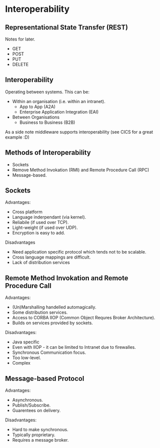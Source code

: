Interoperability
================


Representational State Transfer (REST)
--------------------------------------
Notes for later.

* GET
* POST
* PUT
* DELETE


Interoperability
----------------

Operating between systems. This can be:

* Within an organisation (i.e. within an intranet).
     * App to App (A2A)
     * Enterprise Application Integration (EAI)
* Between Organisations
     * Business to Business (B2B)

As a side note middleware supports interoperability (see CICS for a great example :D)


Methods of Interoperability
---------------------------

* Sockets
* Remove Method Invokation (RMI) and Remote Procedure Call (RPC)
* Message-based.


Sockets
-------

Advantages:
* Cross platform
* Language inderpendant (via kernel).
* Reliabile (if used over TCP).
* Light-weight (if used over UDP).
* Encryption is easy to add.

Disadvantages
* Need application specific protocol which tends not to be scalable.
* Cross language mappings are difficult.
* Lack of distribution services


Remote Method Invokation and Remote Procedure Call
--------------------------------------------------

Advantages:
* (Un)Marshalling handelled automagically.
* Some distribution services.
* Access to CORBA IIOP (Common Object Requres Broker Architecture).
* Builds on services provided by sockets.

Disadvantages:
* Java specific
* Even with IIOP - it can be limited to Intranet due to firewalles.
* Synchronous Communication focus.
* Too low-level.
* Complex

Message-based Protocol
----------------------

Advantages:
* Asynchronous.
* Publish/Subscribe.
* Guarentees on delivery.

Disadvantages:
* Hard to make synchronous.
* Typically proprietary.
* Requires a message broker.



